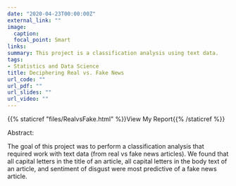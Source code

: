 ```yaml
---
date: "2020-04-23T00:00:00Z"
external_link: ""
image:
  caption:
  focal_point: Smart
links:
summary: This project is a classification analysis using text data.
tags:
- Statistics and Data Science
title: Deciphering Real vs. Fake News
url_code: ""
url_pdf: ""
url_slides: ""
url_video: ""
---
```


{{% staticref "files/RealvsFake.html" %}}View My Report{{% /staticref %}}

Abstract: 

The goal of this project was to perform a classification analysis that required work with text data (from real vs fake news articles). We found that all capital letters in the title of an article, all capital letters in the body text of an article, and sentiment of disgust were most predictive of a fake news article. 